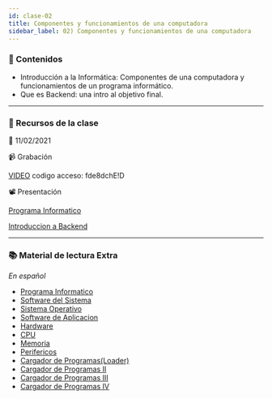 ```yaml
---
id: clase-02
title: Componentes y funcionamientos de una computadora
sidebar_label: 02) Componentes y funcionamientos de una computadora
---
```




### 📝 Contenidos

- Introducción a la Informática: Componentes de una computadora y funcionamientos de un programa informático.
- Que es Backend: una intro al objetivo final.

---

### 🚀 Recursos de la clase

📆 11/02/2021

📹 Grabación

[VIDEO](https://us02web.zoom.us/rec/share/luphFyqJrgyRa13JnanHx9US1ZW22RoV58P_9ZtB2Iz6aBcO8zr5WpU1wHcUHxSS.A_8wkuebeDZykLCT)
codigo acceso: fde8dchE!D

📽 Presentación

[Programa Informatico](https://6ta-backend-online.adaitw.org/clases/02/PROGRAMA%20INFORMÁTICO.pdf)

[Introduccion a Backend](https://6ta-backend-online.adaitw.org/clases/02/Introduccion%20a%20Backend%20v20210802_1819.pptx)


---

### 📚 Material de lectura Extra

_En español_

- [Programa Informatico](https://concepto.de/programa-informatico/#ixzz5tOVnOPS7)
- [Software del Sistema](https://concepto.de/software-de-sistema/#ixzz5tVI1VTwz)
- [Sistema Operativo](https://concepto.de/sistema-operativo/#ixzz5tVJEl2LJ)
- [Software de Aplicacion](https://concepto.de/software-de-aplicacion/#ixzz5tVLpd6EI)
- [Hardware](https://concepto.de/hardware/#ixzz5tVSQT0qA)
- [CPU](https://concepto.de/cpu/#ixzz5tVW2bkjn)
- [Memoria](https://concepto.de/hardware/#ixzz5tVXDevm7)
- [Perifericos](https://concepto.de/hardware/#ixzz5tVXojwFY)
- [Cargador de Programas(Loader)](https://es.wikipedia.org/wiki/Cargador_de_programas)
- [Cargador de Programas II](http://arquitecturascomputadoras.blogspot.com/2017/08/cargador-de-programas-el-cargador-de.html)
- [Cargador de Programas III](http://programaciondesistemascargadores.blogspot.com)
- [Cargador de Programas IV](https://es.slideshare.net/MireyaMoralesHernandez/cargadores-14941212)